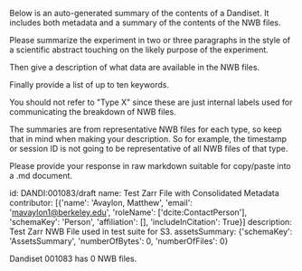 
Below is an auto-generated summary of the contents of a Dandiset. It includes both metadata and a summary of the contents of the NWB files.

Please summarize the experiment in two or three paragraphs in the style of a scientific abstract touching on the likely purpose of the experiment.

Then give a description of what data are available in the NWB files.

Finally provide a list of up to ten keywords.

You should not refer to "Type X" since these are just internal labels used for communicating the breakdown of NWB files.

The summaries are from representative NWB files for each type, so keep that in mind when making your description. So for example, the timestamp or session ID is not going to be representative of all NWB files of that type.

Please provide your response in raw markdown suitable for copy/paste into a .md document.


id: DANDI:001083/draft
name: Test Zarr File with Consolidated Metadata
contributor: [{'name': 'Avaylon, Matthew', 'email': 'mavaylon1@berkeley.edu', 'roleName': ['dcite:ContactPerson'], 'schemaKey': 'Person', 'affiliation': [], 'includeInCitation': True}]
description: Test Zarr NWB File used in test suite for S3.
assetsSummary: {'schemaKey': 'AssetsSummary', 'numberOfBytes': 0, 'numberOfFiles': 0}

Dandiset 001083 has 0 NWB files.
